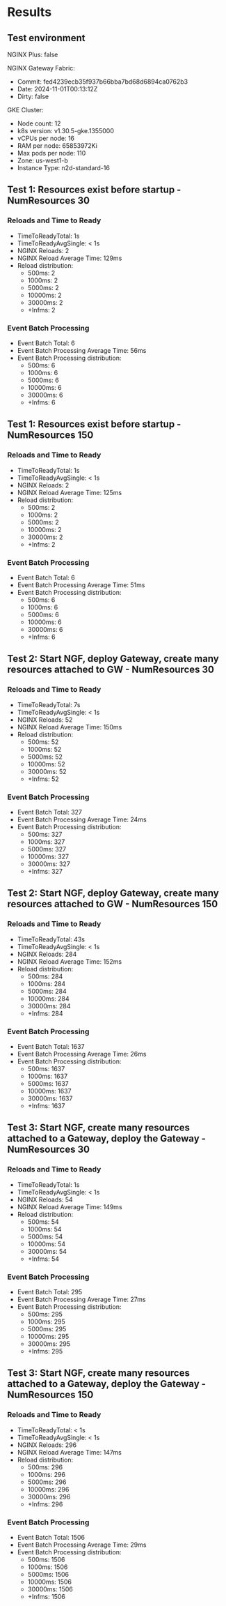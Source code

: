 # Results

## Test environment

NGINX Plus: false

NGINX Gateway Fabric:

- Commit: fed4239ecb35f937b66bba7bd68d6894ca0762b3
- Date: 2024-11-01T00:13:12Z
- Dirty: false

GKE Cluster:

- Node count: 12
- k8s version: v1.30.5-gke.1355000
- vCPUs per node: 16
- RAM per node: 65853972Ki
- Max pods per node: 110
- Zone: us-west1-b
- Instance Type: n2d-standard-16

## Test 1: Resources exist before startup - NumResources 30

### Reloads and Time to Ready

- TimeToReadyTotal: 1s
- TimeToReadyAvgSingle: < 1s
- NGINX Reloads: 2
- NGINX Reload Average Time: 129ms
- Reload distribution:
	- 500ms: 2
	- 1000ms: 2
	- 5000ms: 2
	- 10000ms: 2
	- 30000ms: 2
	- +Infms: 2

### Event Batch Processing

- Event Batch Total: 6
- Event Batch Processing Average Time: 56ms
- Event Batch Processing distribution:
	- 500ms: 6
	- 1000ms: 6
	- 5000ms: 6
	- 10000ms: 6
	- 30000ms: 6
	- +Infms: 6

## Test 1: Resources exist before startup - NumResources 150

### Reloads and Time to Ready

- TimeToReadyTotal: 1s
- TimeToReadyAvgSingle: < 1s
- NGINX Reloads: 2
- NGINX Reload Average Time: 125ms
- Reload distribution:
	- 500ms: 2
	- 1000ms: 2
	- 5000ms: 2
	- 10000ms: 2
	- 30000ms: 2
	- +Infms: 2

### Event Batch Processing

- Event Batch Total: 6
- Event Batch Processing Average Time: 51ms
- Event Batch Processing distribution:
	- 500ms: 6
	- 1000ms: 6
	- 5000ms: 6
	- 10000ms: 6
	- 30000ms: 6
	- +Infms: 6

## Test 2: Start NGF, deploy Gateway, create many resources attached to GW - NumResources 30

### Reloads and Time to Ready

- TimeToReadyTotal: 7s
- TimeToReadyAvgSingle: < 1s
- NGINX Reloads: 52
- NGINX Reload Average Time: 150ms
- Reload distribution:
	- 500ms: 52
	- 1000ms: 52
	- 5000ms: 52
	- 10000ms: 52
	- 30000ms: 52
	- +Infms: 52

### Event Batch Processing

- Event Batch Total: 327
- Event Batch Processing Average Time: 24ms
- Event Batch Processing distribution:
	- 500ms: 327
	- 1000ms: 327
	- 5000ms: 327
	- 10000ms: 327
	- 30000ms: 327
	- +Infms: 327

## Test 2: Start NGF, deploy Gateway, create many resources attached to GW - NumResources 150

### Reloads and Time to Ready

- TimeToReadyTotal: 43s
- TimeToReadyAvgSingle: < 1s
- NGINX Reloads: 284
- NGINX Reload Average Time: 152ms
- Reload distribution:
	- 500ms: 284
	- 1000ms: 284
	- 5000ms: 284
	- 10000ms: 284
	- 30000ms: 284
	- +Infms: 284

### Event Batch Processing

- Event Batch Total: 1637
- Event Batch Processing Average Time: 26ms
- Event Batch Processing distribution:
	- 500ms: 1637
	- 1000ms: 1637
	- 5000ms: 1637
	- 10000ms: 1637
	- 30000ms: 1637
	- +Infms: 1637

## Test 3: Start NGF, create many resources attached to a Gateway, deploy the Gateway - NumResources 30

### Reloads and Time to Ready

- TimeToReadyTotal: 1s
- TimeToReadyAvgSingle: < 1s
- NGINX Reloads: 54
- NGINX Reload Average Time: 149ms
- Reload distribution:
	- 500ms: 54
	- 1000ms: 54
	- 5000ms: 54
	- 10000ms: 54
	- 30000ms: 54
	- +Infms: 54

### Event Batch Processing

- Event Batch Total: 295
- Event Batch Processing Average Time: 27ms
- Event Batch Processing distribution:
	- 500ms: 295
	- 1000ms: 295
	- 5000ms: 295
	- 10000ms: 295
	- 30000ms: 295
	- +Infms: 295

## Test 3: Start NGF, create many resources attached to a Gateway, deploy the Gateway - NumResources 150

### Reloads and Time to Ready

- TimeToReadyTotal: < 1s
- TimeToReadyAvgSingle: < 1s
- NGINX Reloads: 296
- NGINX Reload Average Time: 147ms
- Reload distribution:
	- 500ms: 296
	- 1000ms: 296
	- 5000ms: 296
	- 10000ms: 296
	- 30000ms: 296
	- +Infms: 296

### Event Batch Processing

- Event Batch Total: 1506
- Event Batch Processing Average Time: 29ms
- Event Batch Processing distribution:
	- 500ms: 1506
	- 1000ms: 1506
	- 5000ms: 1506
	- 10000ms: 1506
	- 30000ms: 1506
	- +Infms: 1506
